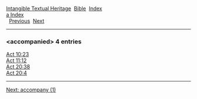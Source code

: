 [Intangible Textual Heritage](../../index)  [Bible](../index) 
[Index](index)   
[a Index](_a_)  
  [Previous](c00119)  [Next](c00121) 

------------------------------------------------------------------------

### &lt;accompanied&gt; 4 entries

[Act 10:23](../kjv/act010.htm#023)  
[Act 11:12](../kjv/act011.htm#012)  
[Act 20:38](../kjv/act020.htm#038)  
[Act 20:4](../kjv/act020.htm#004)  

------------------------------------------------------------------------

[Next: accompany (1)](c00121)
